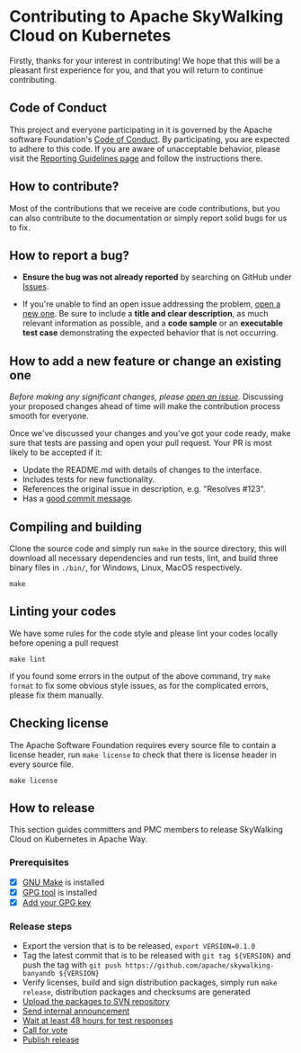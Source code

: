 # Contributing to Apache SkyWalking Cloud on Kubernetes

Firstly, thanks for your interest in contributing! We hope that this will be a
pleasant first experience for you, and that you will return to continue
contributing.

## Code of Conduct

This project and everyone participating in it is governed by the Apache
software Foundation's [Code of Conduct](http://www.apache.org/foundation/policies/conduct.html).
By participating, you are expected to adhere to this code. If you are aware of unacceptable behavior, please visit the
[Reporting Guidelines page](http://www.apache.org/foundation/policies/conduct.html#reporting-guidelines)
and follow the instructions there.

## How to contribute?

Most of the contributions that we receive are code contributions, but you can
also contribute to the documentation or simply report solid bugs
for us to fix.

## How to report a bug?

* **Ensure the bug was not already reported** by searching on GitHub under [Issues](https://github.com/apache/skywalking/issues).

* If you're unable to find an open issue addressing the problem, [open a new one](https://github.com/apache/skywalking/issues/new).
Be sure to include a **title and clear description**, as much relevant information as possible,
and a **code sample** or an **executable test case** demonstrating the expected behavior that is not occurring.

## How to add a new feature or change an existing one

_Before making any significant changes, please [open an issue](https://github.com/apache/skywalking/issues)._
Discussing your proposed changes ahead of time will make the contribution process smooth for everyone.

Once we've discussed your changes and you've got your code ready, make sure that tests are passing and open your pull request. Your PR is most likely to be accepted if it:

* Update the README.md with details of changes to the interface.
* Includes tests for new functionality.
* References the original issue in description, e.g. "Resolves #123".
* Has a [good commit message](http://tbaggery.com/2008/04/19/a-note-about-git-commit-messages.html).

## Compiling and building
Clone the source code and simply run `make` in the source directory,
this will download all necessary dependencies and run tests, lint, and build three binary files in `./bin/`, for Windows, Linux, MacOS respectively.

```shell
make
```

## Linting your codes
We have some rules for the code style and please lint your codes locally before opening a pull request

```shell
make lint
```

if you found some errors in the output of the above command, try `make format` to fix some obvious style issues, as for the complicated errors, please fix them manually.

## Checking license
The Apache Software Foundation requires every source file to contain a license header, run `make license` to check that there is license header in every source file.

```shell
make license
``` 

## How to release
This section guides committers and PMC members to release SkyWalking Cloud on Kubernetes in Apache Way.

### Prerequisites
- [x] [GNU Make](https://www.gnu.org/software/make/manual/make.html) is installed
- [x] [GPG tool](https://gpgtools.org) is installed
- [x] [Add your GPG key](docs/release.md#add-your-gpg-public-key)

### Release steps
- Export the version that is to be released, `export VERSION=0.1.0 `
- Tag the latest commit that is to be released with `git tag ${VERSION}` and push the tag with `git push https://github.com/apache/skywalking-banyandb ${VERSION}`
- Verify licenses, build and sign distribution packages, simply run `make release`, distribution packages and checksums are generated
- [Upload the packages to SVN repository](docs/release.md#upload-to-apache-svn) 
- [Send internal announcement](docs/release.md#make-the-internal-announcements)
- [Wait at least 48 hours for test responses](docs/release.md#wait-at-least-48-hours-for-test-responses)
- [Call for vote](docs/release.md#call-a-vote-in-dev)
- [Publish release](docs/release.md#publish-release)
